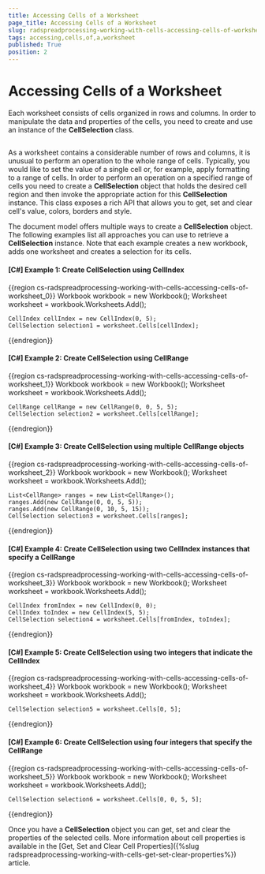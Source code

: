 ```yaml
---
title: Accessing Cells of a Worksheet
page_title: Accessing Cells of a Worksheet
slug: radspreadprocessing-working-with-cells-accessing-cells-of-worksheet
tags: accessing,cells,of,a,worksheet
published: True
position: 2
---
```


# Accessing Cells of a Worksheet



Each worksheet consists of cells organized in rows and columns. In order to manipulate the data and properties of the cells, you need to create and use an instance of the __CellSelection__ class.
      

## 

As a worksheet contains a considerable number of rows and columns, it is unusual to perform an operation to the whole range of cells. Typically, you would like to set the value of a single cell or, for example, apply formatting to a range of cells. In order to perform an operation on a specified range of cells you need to create a __CellSelection__ object that holds the desired cell region and then invoke the appropriate action for this __CellSelection__ instance. This class exposes a rich API that allows you to get, set and clear cell's value, colors, borders and style.
        

The document model offers multiple ways to create a __CellSelection__ object. The following examples list all approaches you can use to retrieve a __CellSelection__ instance. Note that each example creates a new workbook, adds one worksheet and creates a selection for its cells.
        
           

#### __[C#] Example 1: Create CellSelection using CellIndex__

{{region cs-radspreadprocessing-working-with-cells-accessing-cells-of-worksheet_0}}
	Workbook workbook = new Workbook();
	Worksheet worksheet = workbook.Worksheets.Add();
	
	CellIndex cellIndex = new CellIndex(0, 5);
	CellSelection selection1 = worksheet.Cells[cellIndex];
{{endregion}}



#### __[C#] Example 2: Create CellSelection using CellRange__

{{region cs-radspreadprocessing-working-with-cells-accessing-cells-of-worksheet_1}}
	Workbook workbook = new Workbook();
	Worksheet worksheet = workbook.Worksheets.Add();
	
	CellRange cellRange = new CellRange(0, 0, 5, 5);
	CellSelection selection2 = worksheet.Cells[cellRange];
{{endregion}}
            

#### __[C#] Example 3: Create CellSelection using multiple CellRange objects__

{{region cs-radspreadprocessing-working-with-cells-accessing-cells-of-worksheet_2}}
	Workbook workbook = new Workbook();
	Worksheet worksheet = workbook.Worksheets.Add();
	
	List<CellRange> ranges = new List<CellRange>();
	ranges.Add(new CellRange(0, 0, 5, 5));
	ranges.Add(new CellRange(0, 10, 5, 15));
	CellSelection selection3 = worksheet.Cells[ranges];
{{endregion}}


#### __[C#] Example 4: Create CellSelection using two CellIndex instances that specify a CellRange__

{{region cs-radspreadprocessing-working-with-cells-accessing-cells-of-worksheet_3}}
	Workbook workbook = new Workbook();
	Worksheet worksheet = workbook.Worksheets.Add();
	
	CellIndex fromIndex = new CellIndex(0, 0);
	CellIndex toIndex = new CellIndex(5, 5);
	CellSelection selection4 = worksheet.Cells[fromIndex, toIndex];
{{endregion}}


#### __[C#] Example 5:  Create CellSelection using two integers that indicate the CellIndex__

{{region cs-radspreadprocessing-working-with-cells-accessing-cells-of-worksheet_4}}
	Workbook workbook = new Workbook();
	Worksheet worksheet = workbook.Worksheets.Add();
	
	CellSelection selection5 = worksheet.Cells[0, 5];
{{endregion}}
 

#### __[C#] Example 6: Create CellSelection using four integers that specify the CellRange__

{{region cs-radspreadprocessing-working-with-cells-accessing-cells-of-worksheet_5}}
	Workbook workbook = new Workbook();
	Worksheet worksheet = workbook.Worksheets.Add();
	
	CellSelection selection6 = worksheet.Cells[0, 0, 5, 5];
{{endregion}}



Once you have a __CellSelection__ object you can get, set and clear the properties of the selected cells. More information about cell properties is available in the [Get, Set and Clear Cell Properties]({%slug radspreadprocessing-working-with-cells-get-set-clear-properties%}) article.
        
